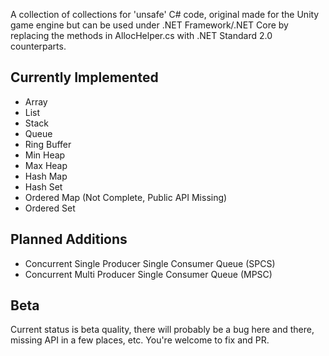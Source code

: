 A collection of collections for 'unsafe' C# code, original made for the Unity game engine but can be used under .NET Framework/.NET Core by replacing the methods in AllocHelper.cs with .NET Standard 2.0 counterparts.

## Currently Implemented

- Array
- List
- Stack
- Queue
- Ring Buffer
- Min Heap
- Max Heap
- Hash Map
- Hash Set
- Ordered Map (Not Complete, Public API Missing)
- Ordered Set

## Planned Additions

- Concurrent Single Producer Single Consumer Queue (SPCS)
- Concurrent Multi Producer Single Consumer Queue (MPSC)

## Beta

Current status is beta quality, there will probably be a bug here and there, missing API in a few places, etc. You're welcome to fix and PR.
